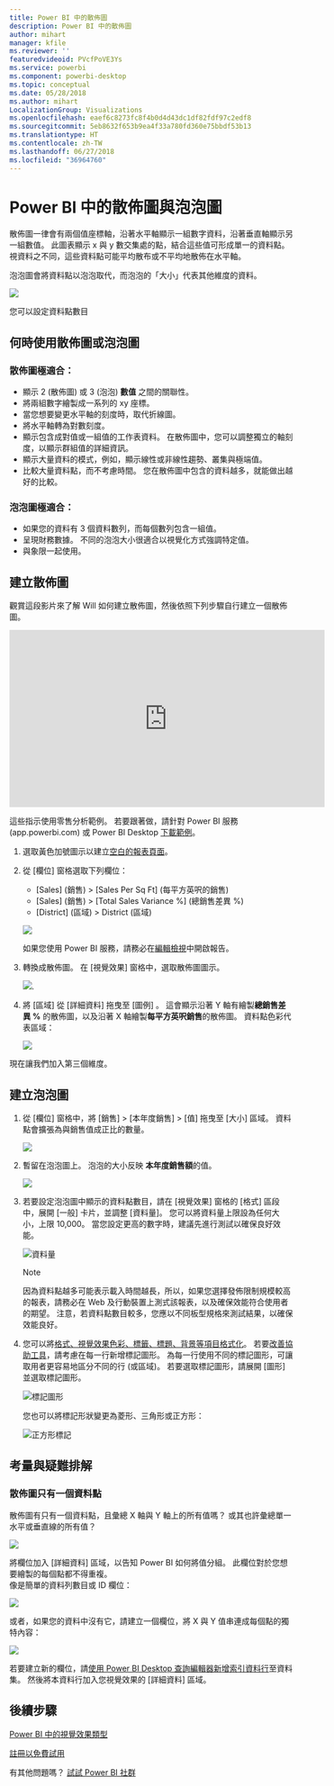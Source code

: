 ```yaml
---
title: Power BI 中的散佈圖
description: Power BI 中的散佈圖
author: mihart
manager: kfile
ms.reviewer: ''
featuredvideoid: PVcfPoVE3Ys
ms.service: powerbi
ms.component: powerbi-desktop
ms.topic: conceptual
ms.date: 05/28/2018
ms.author: mihart
LocalizationGroup: Visualizations
ms.openlocfilehash: eaef6c8273fc8f4b0d4d43dc1df82fdf97c2edf8
ms.sourcegitcommit: 5eb8632f653b9ea4f33a780fd360e75bbdf53b13
ms.translationtype: HT
ms.contentlocale: zh-TW
ms.lasthandoff: 06/27/2018
ms.locfileid: "36964760"
---
```

# <a name="scatter-charts-and-bubble-charts-in-power-bi"></a>Power BI 中的散佈圖與泡泡圖
散佈圖一律會有兩個值座標軸，沿著水平軸顯示一組數字資料，沿著垂直軸顯示另一組數值。 此圖表顯示 x 與 y 數交集處的點，結合這些值可形成單一的資料點。 視資料之不同，這些資料點可能平均散布或不平均地散佈在水平軸。

泡泡圖會將資料點以泡泡取代，而泡泡的「大小」代表其他維度的資料。

![](media/power-bi-visualization-scatter/power-bi-bubble-chart.png)

您可以設定資料點數目  

## <a name="when-to-use-a-scatter-chart-or-bubble-chart"></a>何時使用散佈圖或泡泡圖
### <a name="scatter-charts-are-a-great-choice"></a>散佈圖極適合：
* 顯示 2 (散佈圖) 或 3 (泡泡) **數值** 之間的關聯性。
* 將兩組數字繪製成一系列的 xy 座標。
* 當您想要變更水平軸的刻度時，取代折線圖。    
* 將水平軸轉為對數刻度。
* 顯示包含成對值或一組值的工作表資料。 在散佈圖中，您可以調整獨立的軸刻度，以顯示群組值的詳細資訊。
* 顯示大量資料的模式，例如，顯示線性或非線性趨勢、叢集與極端值。
* 比較大量資料點，而不考慮時間。  您在散佈圖中包含的資料越多，就能做出越好的比較。

### <a name="bubble-charts-are-a-great-choice"></a>泡泡圖極適合：
* 如果您的資料有 3 個資料數列，而每個數列包含一組值。
* 呈現財務數據。  不同的泡泡大小很適合以視覺化方式強調特定值。
* 與象限一起使用。

## <a name="create-a-scatter-chart"></a>建立散佈圖
觀賞這段影片來了解 Will 如何建立散佈圖，然後依照下列步驟自行建立一個散佈圖。

<iframe width="560" height="315" src="https://www.youtube.com/embed/PVcfPoVE3Ys?list=PL1N57mwBHtN0JFoKSR0n-tBkUJHeMP2cP" frameborder="0" allowfullscreen></iframe>


這些指示使用零售分析範例。 若要跟著做，請針對 Power BI 服務 (app.powerbi.com) 或 Power BI Desktop [下載範例](sample-datasets.md)。   

1. 選取黃色加號圖示以建立[空白的報表頁面](power-bi-report-add-page.md)。
 
2. 從 [欄位] 窗格選取下列欄位：
   - [Sales] (銷售) > [Sales Per Sq Ft] (每平方英呎的銷售)
   - [Sales] (銷售) > [Total Sales Variance %] (總銷售差異 %)
   - [District] (區域) > District (區域)

    ![](media/power-bi-visualization-scatter/power-bi-bar-chart.png)

    如果您使用 Power BI 服務，請務必在[編輯檢視](service-interact-with-a-report-in-editing-view.md)中開啟報告。

3. 轉換成散佈圖。 在 [視覺效果] 窗格中，選取散佈圖圖示。

   ![](media/power-bi-visualization-scatter/pbi_scatter_chart_icon.png).

4. 將 [區域]  從 [詳細資料]  拖曳至 [圖例] 。 這會顯示沿著 Y 軸有繪製**總銷售差異 %** 的散佈圖，以及沿著 X 軸繪製**每平方英呎銷售**的散佈圖。 資料點色彩代表區域：

    ![](media/power-bi-visualization-scatter/power-bi-scatter.png)

現在讓我們加入第三個維度。

## <a name="create-a-bubble-chart"></a>建立泡泡圖

1. 從 [欄位] 窗格中，將 [銷售] > [本年度銷售] > [值] 拖曳至 [大小] 區域。 資料點會擴張為與銷售值成正比的數量。
   
   ![](media/power-bi-visualization-scatter/power-bi-bubble.png)

2. 暫留在泡泡圖上。 泡泡的大小反映 **本年度銷售額**的值。
   
    ![](media/power-bi-visualization-scatter/pbi_scatter_chart_hover.png)

3. 若要設定泡泡圖中顯示的資料點數目，請在 [視覺效果] 窗格的 [格式] 區段中，展開 [一般] 卡片，並調整 [資料量]。 您可以將資料量上限設為任何大小，上限 10,000。 當您設定更高的數字時，建議先進行測試以確保良好效能。 

    ![資料量](media/power-bi-visualization-scatter/pbi_scatter_data_volume.png) 

   > [!NOTE]
   > 因為資料點越多可能表示載入時間越長，所以，如果您選擇發佈限制規模較高的報表，請務必在 Web 及行動裝置上測式該報表，以及確保效能符合使用者的期望。 注意，若資料點數目較多，您應以不同板型規格來測試結果，以確保效能良好。

4. 您可以將[格式、視覺效果色彩、標籤、標題、背景等項目格式化](service-getting-started-with-color-formatting-and-axis-properties.md)。 若要[改善協助工具](desktop-accessibility.md)，請考慮在每一行新增標記圖形。 為每一行使用不同的標記圖形，可讓取用者更容易地區分不同的行 (或區域)。 若要選取標記圖形，請展開 [圖形] 並選取標記圖形。

      ![標記圖形](media/power-bi-visualization-scatter/pbi_scatter_marker.png)

   您也可以將標記形狀變更為菱形、三角形或正方形：

   ![正方形標記](media/power-bi-visualization-scatter/pbi_scatter_chart_hover_square.png)


## <a name="considerations-and-troubleshooting"></a>考量與疑難排解

### <a name="your-scatter-chart-has-only-one-data-point"></a>**散佈圖只有一個資料點**
散佈圖有只有一個資料點，且彙總 X 軸與 Y 軸上的所有值嗎？  或其也許彙總單一水平或垂直線的所有值？

![](media/power-bi-visualization-scatter/pbi_scatter_tshoot1.png)

將欄位加入 [詳細資料]  區域，以告知 Power BI 如何將值分組。 此欄位對於您想要繪製的每個點都不得重複。  
像是簡單的資料列數目或 ID 欄位：

![](media/power-bi-visualization-scatter/pbi_scatter_tshoot.png)

或者，如果您的資料中沒有它，請建立一個欄位，將 X 與 Y 值串連成每個點的獨特內容：

![](media/power-bi-visualization-scatter/pbi_scatter_tshoot2.png)

若要建立新的欄位，請[使用 Power BI Desktop 查詢編輯器新增索引資料行](desktop-add-custom-column.md)至資料集。  然後將本資料行加入您視覺效果的 [詳細資料] 區域。

## <a name="next-steps"></a>後續步驟
[Power BI 中的視覺效果類型](power-bi-visualization-types-for-reports-and-q-and-a.md)

[註冊以免費試用](https://powerbi.microsoft.com/get-started/)  

有其他問題嗎？ [試試 Power BI 社群](http://community.powerbi.com/)

